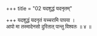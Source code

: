 +++
title = "02 यदशुद्धं यदनृतम्"

+++
यदशुद्धं यदनृतं यच्चरामि पापया ।  
आपो मा तस्मादेनसो दुरितात् पान्तु विश्वतः ॥ ४ ॥